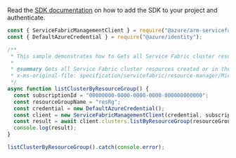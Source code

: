 Read the [SDK documentation](https://github.com/Azure/azure-sdk-for-js/blob/%40azure%2Farm-servicefabric_2.0.1/sdk/servicefabric/arm-servicefabric/README.md) on how to add the SDK to your project and authenticate.

```javascript
const { ServiceFabricManagementClient } = require("@azure/arm-servicefabric");
const { DefaultAzureCredential } = require("@azure/identity");

/**
 * This sample demonstrates how to Gets all Service Fabric cluster resources created or in the process of being created in the resource group.
 *
 * @summary Gets all Service Fabric cluster resources created or in the process of being created in the resource group.
 * x-ms-original-file: specification/servicefabric/resource-manager/Microsoft.ServiceFabric/stable/2021-06-01/examples/ClusterListByResourceGroupOperation_example.json
 */
async function listClusterByResourceGroup() {
  const subscriptionId = "00000000-0000-0000-0000-000000000000";
  const resourceGroupName = "resRg";
  const credential = new DefaultAzureCredential();
  const client = new ServiceFabricManagementClient(credential, subscriptionId);
  const result = await client.clusters.listByResourceGroup(resourceGroupName);
  console.log(result);
}

listClusterByResourceGroup().catch(console.error);
```
